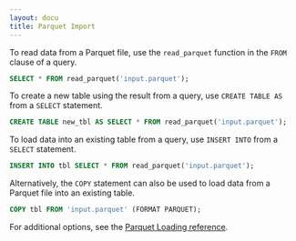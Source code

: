 ```yaml
---
layout: docu
title: Parquet Import
---
```


To read data from a Parquet file, use the `read_parquet` function in the `FROM` clause of a query. 

```sql
SELECT * FROM read_parquet('input.parquet');
```

To create a new table using the result from a query, use `CREATE TABLE AS` from a `SELECT` statement.

```sql
CREATE TABLE new_tbl AS SELECT * FROM read_parquet('input.parquet');
```
To load data into an existing table from a query, use `INSERT INTO` from a `SELECT` statement.

```sql
INSERT INTO tbl SELECT * FROM read_parquet('input.parquet');
```

Alternatively, the `COPY` statement can also be used to load data from a Parquet file into an existing table.

```sql
COPY tbl FROM 'input.parquet' (FORMAT PARQUET);
```

For additional options, see the [Parquet Loading reference](../../data/parquet).
